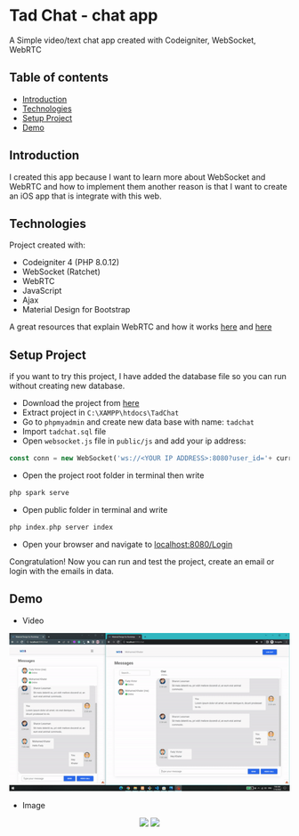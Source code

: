 # Tad Chat - chat app
A Simple video/text chat app created with Codeigniter,  WebSocket, WebRTC
## Table of contents
* [Introduction](#introduction)
* [Technologies](#technologies)
* [Setup Project](#setup)
* [Demo](#demo)

## Introduction <span id="introduction"></span>
I created this app because I want to learn more about  WebSocket and WebRTC and how to implement them another reason is that I want to create an iOS app that is integrate with this web.
 
## Technologies <span id="technologies"></span>
Project created with:
- Codeigniter 4 (PHP 8.0.12)
- WebSocket (Ratchet)
- WebRTC
- JavaScript
- Ajax
- Material Design for Bootstrap

A great resources that explain WebRTC and how it works [here](https://javascript.plainenglish.io/lets-build-a-video-chat-app-with-javascript-and-webrtc-de745072c38c "here") and [here](https://medium.com/dvt-engineering/introduction-to-webrtc-cad0c6900b8e "here")

## Setup Project <span id="setup"></span>
if you want to try this project, I have added the database file so you can run without creating new database.

- Download the project from [here](https://github.com/Mohamed-Khaterr/TadChat-Codeigniter4/archive/refs/heads/main.zip)
- Extract project in  `C:\XAMPP\htdocs\TadChat`
- Go to `phpmyadmin` and create new data base with name: `tadchat`
- Import `tadchat.sql` file
- Open `websocket.js` file in `public/js` and add your ip address:
```php
const conn = new WebSocket('ws://<YOUR IP ADDRESS>:8080?user_id='+ current_user_id);
```
- Open the project root folder in terminal then write
```php
php spark serve
```
- Open public folder in terminal and write 
```php
php index.php server index
```
- Open your browser and navigate to [localhost:8080/Login](http://localhost:8080/Login)

Congratulation! Now you can run and test the project, create an email or login with the emails in data. 

## Demo <span id="demo"></span>
- Video
<p align="center">
  <img src="./demo/demo.gif" width="700">
</p>

- Image
<p align="center">
  <img src="./demo/First.jpg" width="">
  <img src="./demo/SecondHigh.jpg" width="">
</p>
